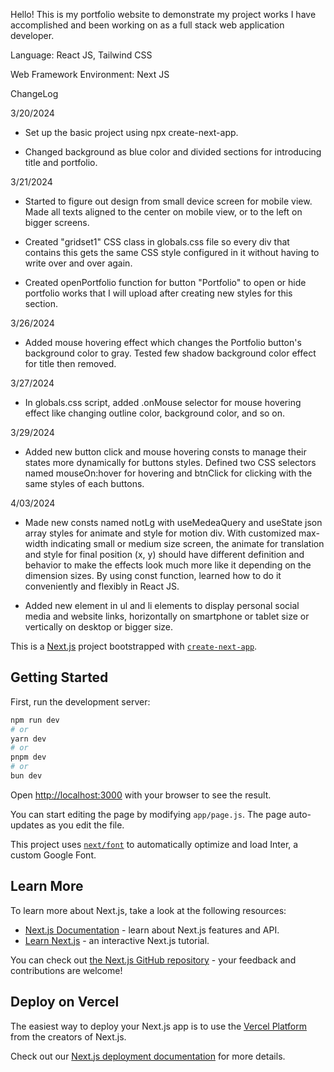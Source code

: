 Hello! This is my portfolio website to demonstrate my project works I have accomplished and been working on as a full stack web application developer.

Language: React JS, Tailwind CSS

Web Framework Environment: Next JS

ChangeLog

3/20/2024

- Set up the basic project using npx create-next-app.

- Changed background as blue color and divided sections for introducing title and portfolio.

3/21/2024

- Started to figure out design from small device screen for mobile view. Made all texts aligned to the center on mobile view, or to the left on bigger screens.

- Created "gridset1" CSS class in globals.css file so every div that contains this gets the same CSS style configured in it without having to write over and over again.

- Created openPortfolio function for button "Portfolio" to open or hide portfolio works that I will upload after creating new styles for this section.

3/26/2024

- Added mouse hovering effect which changes the Portfolio button's background color to gray. Tested few shadow background color effect for title then removed.

3/27/2024

- In globals.css script, added .onMouse selector for mouse hovering effect like changing outline color, background color, and so on.

3/29/2024

- Added new button click and mouse hovering consts to manage their states more dynamically for buttons styles. Defined two CSS selectors named mouseOn:hover for hovering and btnClick for clicking with the same styles of each buttons.

4/03/2024

- Made new consts named notLg with useMedeaQuery and useState json array styles for animate and style for motion div. With customized max-width indicating small or medium size screen, the animate for translation and style for final position (x, y) should have different definition and behavior to make the effects look much more like it depending on the dimension sizes. By using const function, learned how to do it conveniently and flexibly in React JS.

- Added new element in ul and li elements to display personal social media and website links, horizontally on smartphone or tablet size or vertically on desktop or bigger size.

This is a [Next.js](https://nextjs.org/) project bootstrapped with [`create-next-app`](https://github.com/vercel/next.js/tree/canary/packages/create-next-app).

## Getting Started

First, run the development server:

```bash
npm run dev
# or
yarn dev
# or
pnpm dev
# or
bun dev
```

Open [http://localhost:3000](http://localhost:3000) with your browser to see the result.

You can start editing the page by modifying `app/page.js`. The page auto-updates as you edit the file.

This project uses [`next/font`](https://nextjs.org/docs/basic-features/font-optimization) to automatically optimize and load Inter, a custom Google Font.

## Learn More

To learn more about Next.js, take a look at the following resources:

- [Next.js Documentation](https://nextjs.org/docs) - learn about Next.js features and API.
- [Learn Next.js](https://nextjs.org/learn) - an interactive Next.js tutorial.

You can check out [the Next.js GitHub repository](https://github.com/vercel/next.js/) - your feedback and contributions are welcome!

## Deploy on Vercel

The easiest way to deploy your Next.js app is to use the [Vercel Platform](https://vercel.com/new?utm_medium=default-template&filter=next.js&utm_source=create-next-app&utm_campaign=create-next-app-readme) from the creators of Next.js.

Check out our [Next.js deployment documentation](https://nextjs.org/docs/deployment) for more details.
